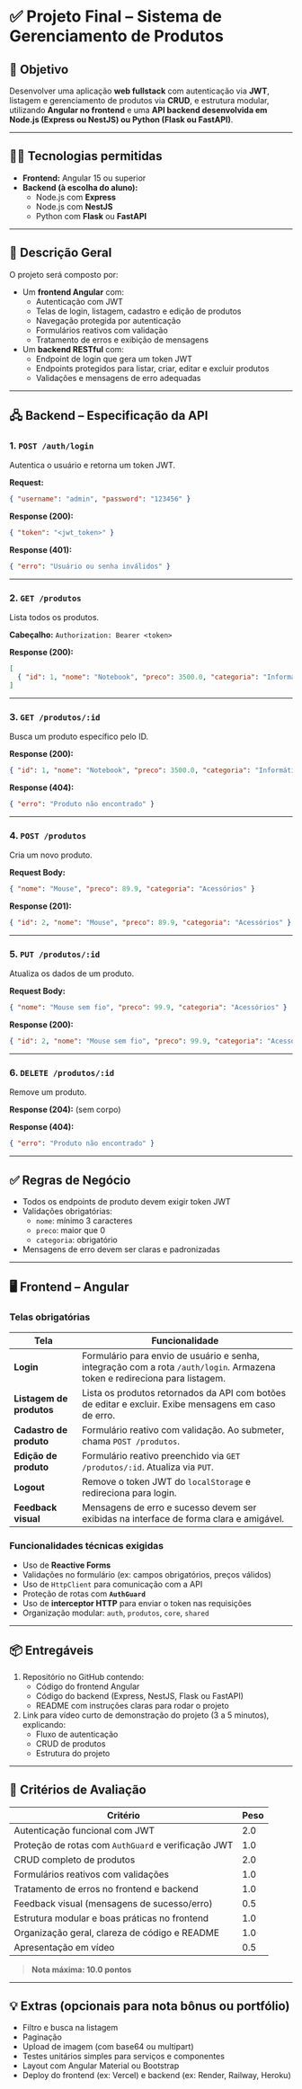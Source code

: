 # ✅ Projeto Final – Sistema de Gerenciamento de Produtos

## 🎯 Objetivo

Desenvolver uma aplicação **web fullstack** com autenticação via **JWT**, listagem e gerenciamento de produtos via **CRUD**, e estrutura modular, utilizando **Angular no frontend** e uma **API backend desenvolvida em Node.js (Express ou NestJS) ou Python (Flask ou FastAPI)**.

------

## 🧑‍💻 Tecnologias permitidas

- **Frontend:** Angular 15 ou superior
- **Backend (à escolha do aluno):**
  - Node.js com **Express**
  - Node.js com **NestJS**
  - Python com **Flask** ou **FastAPI**

------

## 📌 Descrição Geral

O projeto será composto por:

- Um **frontend Angular** com:
  - Autenticação com JWT
  - Telas de login, listagem, cadastro e edição de produtos
  - Navegação protegida por autenticação
  - Formulários reativos com validação
  - Tratamento de erros e exibição de mensagens
- Um **backend RESTful** com:
  - Endpoint de login que gera um token JWT
  - Endpoints protegidos para listar, criar, editar e excluir produtos
  - Validações e mensagens de erro adequadas

------

## 🖧 Backend – Especificação da API

### 1. `POST /auth/login`

Autentica o usuário e retorna um token JWT.

**Request:**

```json
{ "username": "admin", "password": "123456" }
```

**Response (200):**

```json
{ "token": "<jwt_token>" }
```

**Response (401):**

```json
{ "erro": "Usuário ou senha inválidos" }
```

------

### 2. `GET /produtos`

Lista todos os produtos.

**Cabeçalho:** `Authorization: Bearer <token>`

**Response (200):**

```json
[
  { "id": 1, "nome": "Notebook", "preco": 3500.0, "categoria": "Informática" }
]
```

------

### 3. `GET /produtos/:id`

Busca um produto específico pelo ID.

**Response (200):**

```json
{ "id": 1, "nome": "Notebook", "preco": 3500.0, "categoria": "Informática" }
```

**Response (404):**

```json
{ "erro": "Produto não encontrado" }
```

------

### 4. `POST /produtos`

Cria um novo produto.

**Request Body:**

```json
{ "nome": "Mouse", "preco": 89.9, "categoria": "Acessórios" }
```

**Response (201):**

```json
{ "id": 2, "nome": "Mouse", "preco": 89.9, "categoria": "Acessórios" }
```

------

### 5. `PUT /produtos/:id`

Atualiza os dados de um produto.

**Request Body:**

```json
{ "nome": "Mouse sem fio", "preco": 99.9, "categoria": "Acessórios" }
```

**Response (200):**

```json
{ "id": 2, "nome": "Mouse sem fio", "preco": 99.9, "categoria": "Acessórios" }
```

------

### 6. `DELETE /produtos/:id`

Remove um produto.

**Response (204):** (sem corpo)

**Response (404):**

```json
{ "erro": "Produto não encontrado" }
```

------

## ✅ Regras de Negócio

- Todos os endpoints de produto devem exigir token JWT
- Validações obrigatórias:
  - `nome`: mínimo 3 caracteres
  - `preco`: maior que 0
  - `categoria`: obrigatório
- Mensagens de erro devem ser claras e padronizadas

------

## 🖥️ Frontend – Angular

### Telas obrigatórias

| Tela                     | Funcionalidade                                               |
| ------------------------ | ------------------------------------------------------------ |
| **Login**                | Formulário para envio de usuário e senha, integração com a rota `/auth/login`. Armazena token e redireciona para listagem. |
| **Listagem de produtos** | Lista os produtos retornados da API com botões de editar e excluir. Exibe mensagens em caso de erro. |
| **Cadastro de produto**  | Formulário reativo com validação. Ao submeter, chama `POST /produtos`. |
| **Edição de produto**    | Formulário reativo preenchido via `GET /produtos/:id`. Atualiza via `PUT`. |
| **Logout**               | Remove o token JWT do `localStorage` e redireciona para login. |
| **Feedback visual**      | Mensagens de erro e sucesso devem ser exibidas na interface de forma clara e amigável. |

### Funcionalidades técnicas exigidas

- Uso de **Reactive Forms**
- Validações no formulário (ex: campos obrigatórios, preços válidos)
- Uso de `HttpClient` para comunicação com a API
- Proteção de rotas com **`AuthGuard`**
- Uso de **interceptor HTTP** para enviar o token nas requisições
- Organização modular: `auth`, `produtos`, `core`, `shared`

------

## 📦 Entregáveis

1. Repositório no GitHub contendo:
   - Código do frontend Angular
   - Código do backend (Express, NestJS, Flask ou FastAPI)
   - README com instruções claras para rodar o projeto
2. Link para vídeo curto de demonstração do projeto (3 a 5 minutos), explicando:
   - Fluxo de autenticação
   - CRUD de produtos
   - Estrutura do projeto

------

## 🧮 Critérios de Avaliação

| Critério                                            | Peso |
| --------------------------------------------------- | ---- |
| Autenticação funcional com JWT                      | 2.0  |
| Proteção de rotas com `AuthGuard` e verificação JWT | 1.0  |
| CRUD completo de produtos                           | 2.0  |
| Formulários reativos com validações                 | 1.0  |
| Tratamento de erros no frontend e backend           | 1.0  |
| Feedback visual (mensagens de sucesso/erro)         | 0.5  |
| Estrutura modular e boas práticas no frontend       | 1.0  |
| Organização geral, clareza de código e README       | 1.0  |
| Apresentação em vídeo                               | 0.5  |

> **Nota máxima: 10.0 pontos**

------

## 💡 Extras (opcionais para nota bônus ou portfólio)

- Filtro e busca na listagem
- Paginação
- Upload de imagem (com base64 ou multipart)
- Testes unitários simples para serviços e componentes
- Layout com Angular Material ou Bootstrap
- Deploy do frontend (ex: Vercel) e backend (ex: Render, Railway, Heroku)

